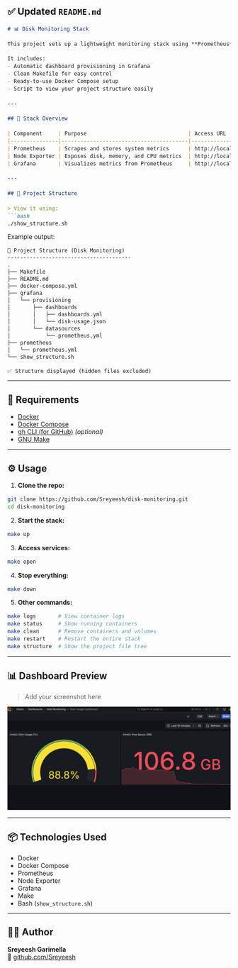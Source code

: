 

## ✅ Updated `README.md`

```markdown
# 📊 Disk Monitoring Stack

This project sets up a lightweight monitoring stack using **Prometheus**, **Grafana**, and **Node Exporter** to track disk usage (used, free, and total space) on a Linux system — including WSL2 paths like `/mnt/c`.

It includes:
- Automatic dashboard provisioning in Grafana
- Clean Makefile for easy control
- Ready-to-use Docker Compose setup
- Script to view your project structure easily

---

## 🚀 Stack Overview

| Component     | Purpose                                | Access URL               |
|---------------|----------------------------------------|--------------------------|
| Prometheus    | Scrapes and stores system metrics      | http://localhost:9090    |
| Node Exporter | Exposes disk, memory, and CPU metrics  | http://localhost:9100    |
| Grafana       | Visualizes metrics from Prometheus     | http://localhost:3000    |

---

## 📁 Project Structure

> View it using:
```bash
./show_structure.sh
```

Example output:

```
📁 Project Structure (Disk Monitoring)
---------------------------------------
.
├── Makefile
├── README.md
├── docker-compose.yml
├── grafana
│   └── provisioning
│       ├── dashboards
│       │   ├── dashboards.yml
│       │   └── disk-usage.json
│       └── datasources
│           └── prometheus.yml
├── prometheus
│   └── prometheus.yml
└── show_structure.sh

✅ Structure displayed (hidden files excluded)
```

---

## 🧰 Requirements

- [Docker](https://www.docker.com/)
- [Docker Compose](https://docs.docker.com/compose/)
- [gh CLI (for GitHub)](https://cli.github.com/) *(optional)*
- [GNU Make](https://www.gnu.org/software/make/)

---

## ⚙️ Usage

1. **Clone the repo:**

```bash
git clone https://github.com/Sreyeesh/disk-monitoring.git
cd disk-monitoring
```

2. **Start the stack:**

```bash
make up
```

3. **Access services:**

```bash
make open
```

4. **Stop everything:**

```bash
make down
```

5. **Other commands:**

```bash
make logs       # View container logs
make status     # Show running containers
make clean      # Remove containers and volumes
make restart    # Restart the entire stack
make structure  # Show the project file tree
```

---

## 📊 Dashboard Preview

> Add your screenshot here

![Disk Usage Dashboard](./docs/dashboard-screenshot.png)

---

## 📦 Technologies Used

- Docker
- Docker Compose
- Prometheus
- Node Exporter
- Grafana
- Make
- Bash (`show_structure.sh`)
---

## 👨‍💻 Author

**Sreyeesh Garimella**  
🔗 [github.com/Sreyeesh](https://github.com/Sreyeesh)
```

